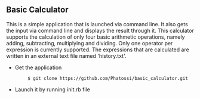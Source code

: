 ## Basic Calculator

This is a simple application that is launched via command line. It also gets the input via command line and displays the result through it. 
This calculator supports the calculation of only four basic arithmetic operations, namely adding, subtracting, multiplying and dividing. 
Only one operator per expression is currently supported. The expressions that are calculated are written in an external text file named 
'history.txt'.


*  Get the application
```
        $ git clone https://github.com/Phatossi/basic_calculator.git
```

*  Launch it by running init.rb file


